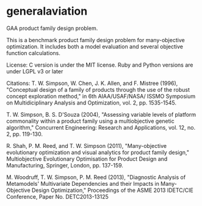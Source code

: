 generalaviation
===============

GAA product family design problem.

This is a benchmark product family design problem for many-objective optimization.
It includes both a model evaluation and several objective function calculations.

License: 
C version is under the MIT license.
Ruby and Python versions are under LGPL v3 or later

Citations:
 T. W. Simpson, W. Chen, J. K. Allen, and F. Mistree (1996),
 "Conceptual design of a family of products through the use of
 the robust concept exploration method," in 6th AIAA/USAF/NASA/
 ISSMO Symposium on Multidiciplinary Analysis and Optimization,
 vol. 2, pp. 1535-1545.

 T. W. Simpson, B. S. D'Souza (2004), "Assessing variable levels
 of platform commonality within a product family using a
 multiobjective genetic algorithm," Concurrent Engineering:
 Research and Applications, vol. 12, no. 2, pp. 119-130.
 
 R. Shah, P. M. Reed, and T. W. Simpson (2011), "Many-objective
 evolutionary optimization and visual analytics for product
 family design," Multiobjective Evolutionary Optimisation for
 Product Design and Manufacturing, Springer, London, pp. 137-159.

 M. Woodruff, T. W. Simpson, P. M. Reed (2013), "Diagnostic
 Analysis of Metamodels' Multivariate Dependencies and their 
 Impacts in Many-Objective Design Optimization," Proceedings
 of the ASME 2013 IDETC/CIE Conference, Paper No. DETC2013-13125
